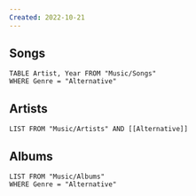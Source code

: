 ```yaml
---
Created: 2022-10-21 
---
```

Songs
---
```dataview
TABLE Artist, Year FROM "Music/Songs"
WHERE Genre = "Alternative"
```
Artists
---
```dataview
LIST FROM "Music/Artists" AND [[Alternative]]
```
Albums
---
```dataview
LIST FROM "Music/Albums"
WHERE Genre = "Alternative"
```